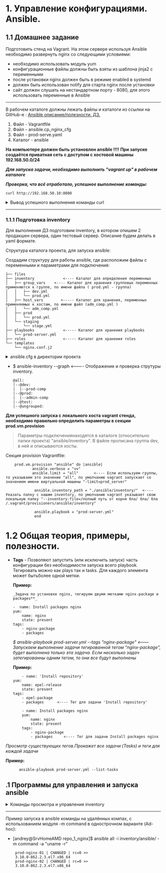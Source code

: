 
#         1. Управление конфигурациями. Ansible.
##      1.1 Домашнее задание
Подготовить стенд на Vagrant. На этом сервере используя Ansible необходимо развернуть nginx со следующими
условиями:
 - необходимо использовать модуль yum
 - конфигурационные файлы должны быть взяты из шаблона jinja2 с переменными
 - после установки nginx должен быть в режиме enabled в systemd
 - должен быть использован notify для старта nginx после установки
 - сайт должен слушать на нестандартном порту - 8080, для этого использовать переменные в Ansible

___

В рабочем каталоге должны лежать файлы и каталоги из ссылки на GitHub-е :
[Ansible описание/полезности, ДЗ. ](https://github.com/ashum1976/homework_lesson15_ANSIBLE)

1. Файл - Vagrantfile
2. Файл - ansible.cp_nginx_cfg
3. Файл - prod-serve.yaml
4. Каталог - ansible

**На компьютере должен быть установлен ansible !!!!**
**При запуске создаётся приватная сеть с доступом с хостовой машины 192.168.50.0/24**

**_Для запуска задачи, необходимо выполнить "vagrant up" в рабочем каталоге_**

**_Проверка, что всё отработало, успешное выполнение команды:_**

    curl http://192.168.50.10:8080

<details>

<summary>Вывод успешного выполнения команды curl</summary>  


                        <!DOCTYPE HTML PUBLIC "-//W3C//DTD HTML 4.01 Transitional//EN">
            <html>
            <head>
            <title>Welcome to CentOS</title>
            <style rel="stylesheet" type="text/css">

                    html {
                    background-image:url(img/html-background.png);
                    background-color: white;
                    font-family: "DejaVu Sans", "Liberation Sans", sans-serif;
                    font-size: 0.85em;
                    line-height: 1.25em;
                    margin: 0 4% 0 4%;
                    }

                    body {
                    border: 10px solid #fff;
                    margin:0;
                    padding:0;
                    background: #fff;
                    }

                    /* Links */

                    a:link { border-bottom: 1px dotted #ccc; text-decoration: none; color: #204d92; }
                    a:hover { border-bottom:1px dotted #ccc; text-decoration: underline; color: green; }
                    a:active {  border-bottom:1px dotted #ccc; text-decoration: underline; color: #204d92; }
                    a:visited { border-bottom:1px dotted #ccc; text-decoration: none; color: #204d92; }
                    a:visited:hover { border-bottom:1px dotted #ccc; text-decoration: underline; color: green; }

                    .logo a:link,
                    .logo a:hover,
                    .logo a:visited { border-bottom: none; }

                    .mainlinks a:link { border-bottom: 1px dotted #ddd; text-decoration: none; color: #eee; }
                    .mainlinks a:hover { border-bottom:1px dotted #ddd; text-decoration: underline; color: white; }
                    .mainlinks a:active { border-bottom:1px dotted #ddd; text-decoration: underline; color: white; }
                    .mainlinks a:visited { border-bottom:1px dotted #ddd; text-decoration: none; color: white; }
                    .mainlinks a:visited:hover { border-bottom:1px dotted #ddd; text-decoration: underline; color: white; }

                    /* User interface styles */

                    #header {
                    margin:0;
                    padding: 0.5em;
                    background: #204D8C url(img/header-background.png);
                    text-align: left;
                    }

                    .logo {
                    padding: 0;
                    /* For text only logo */
                    font-size: 1.4em;
                    line-height: 1em;
                    font-weight: bold;
                    }

                    .logo img {
                    vertical-align: middle;
                    padding-right: 1em;
                    }

                    .logo a {
                    color: #fff;
                    text-decoration: none;
                    }

                    p {
                    line-height:1.5em;
                    }

                    h1 {
                            margin-bottom: 0;
                            line-height: 1.9em; }
                    h2 {
                            margin-top: 0;
                            line-height: 1.7em; }

                    #content {
                    clear:both;
                    padding-left: 30px;
                    padding-right: 30px;
                    padding-bottom: 30px;
                    border-bottom: 5px solid #eee;
                    }

                .mainlinks {
                    float: right;
                    margin-top: 0.5em;
                    text-align: right;
                }

                ul.mainlinks > li {
                border-right: 1px dotted #ddd;
                padding-right: 10px;
                padding-left: 10px;
                display: inline;
                list-style: none;
                }

                ul.mainlinks > li.last,
                ul.mainlinks > li.first {
                border-right: none;
                }

            </style>

            </head>

            <body>

            <div id="header">

                <ul class="mainlinks">
                    <li> <a href="http://www.centos.org/">Home</a> </li>
                    <li> <a href="http://wiki.centos.org/">Wiki</a> </li>
                    <li> <a href="http://wiki.centos.org/GettingHelp/ListInfo">Mailing Lists</a></li>
                    <li> <a href="http://www.centos.org/download/mirrors/">Mirror List</a></li>
                    <li> <a href="http://wiki.centos.org/irc">IRC</a></li>
                    <li> <a href="https://www.centos.org/forums/">Forums</a></li>
                    <li> <a href="http://bugs.centos.org/">Bugs</a> </li>
                    <li class="last"> <a href="http://wiki.centos.org/Donate">Donate</a></li>
                </ul>

                    <div class="logo">
                            <a href="http://www.centos.org/"><img src="img/centos-logo.png" border="0"></a>
                    </div>

            </div>

            <div id="content">

                    <h1>Welcome to CentOS</h1>

                    <h2>The Community ENTerprise Operating System</h2>

                    <p><a href="http://www.centos.org/">CentOS</a> is an Enterprise-class Linux Distribution derived from sources freely provided
            to the public by Red Hat, Inc. for Red Hat Enterprise Linux.  CentOS conforms fully with the upstream vendors
            redistribution policy and aims to be functionally compatible. (CentOS mainly changes packages to remove upstream vendor
            branding and artwork.)</p>

                    <p>CentOS is developed by a small but growing team of core
            developers.&nbsp; In turn the core developers are supported by an active user community
            including system administrators, network administrators, enterprise users, managers, core Linux contributors and Linux enthusiasts from around the world.</p>

                    <p>CentOS has numerous advantages including: an active and growing user community, quickly rebuilt, tested, and QA'ed errata packages, an extensive <a href="http://www.centos.org/download/mirrors/">mirror network</a>, developers who are contactable and responsive, Special Interest Groups (<a href="http://wiki.centos.org/SpecialInterestGroup/">SIGs</a>) to add functionality to the core CentOS distribution, and multiple community support avenues including a <a href="http://wiki.centos.org/">wiki</a>, <a
            href="http://wiki.centos.org/irc">IRC Chat</a>, <a href="http://wiki.centos.org/GettingHelp/ListInfo">Email Lists</a>, <a href="https://www.centos.org/forums/">Forums</a>, <a href="http://bugs.centos.org/">Bugs Database</a>, and an <a
            href="http://wiki.centos.org/FAQ/">FAQ</a>.</p>

                    </div>

            </div>


            </body>
            </html>

</details>

___


###      1.1.1 Подготовка inventory

Для выполнения ДЗ подготовим inventory, в котором опишем 2 продакшен сервера, один тестовый сервер. Описание будем делать в yaml формате.

Структура каталога  проекта, для запуска ansible:

Создадим структуру  для работы ansible, где расположим файлы с переменными и параметрами для подключения:


    ├── files
    ├── inventory             <---- Каталог для определения переменных
    │   ├── group_vars    <---- Каталог для хранения групповых переменных применяются к группе, по имени файла ( prod.yml - группа)
    │   │   ├── dev.yml
    │   │   └── prod.yml
    │   ├── host_vars        <----- Каталог для хранения, переменных применяемых к хостам, по имени файл (adm_comp.yml )
    │   │   └── adm_comp.yml
    │   ├── prod
    │   │   └── prod.yml
    │   └── staging
    │       └── stage.yml
    ├── playbooks             <----- Каталог для хранения playbooks
    │   └── prod-server.yml
    ├── roles                 <----- Каталог для хранения roles
    └── templates
        └── nginx.conf.j2

<details>
             <summary>ansible.cfg в директории проекта</summary>

Файл расположим в корневой папке, где находится и Vagrantfile

    [defaults]
    inventory = ansible/inventory
    transport = smart
    roles_path = ../roles
    remote_user = vagrant
    host_key_checking = False
    retry_files_enabled = True
    log_path = /var/log/ansible.log
    display_args_to_stdout = True

    [diff]
    # Always print diff when running ( same as always running with -D/--diff )
    always = yes
    # Set how many context lines to show in diff
    context = 3

</details>

- $ ansible-inventory --graph     <---- Отображение и проверка струтуры inventory.

      @all:
      |--@dev:
      |  |--prod-comp
      |--@prod:
      |  |--admin-comp
      |--@test:
      |--@ungrouped:



**Для успешного запуска с локального хоста vagrant  стенда, необходимо правильно определить параметры в секции  prod.vm.provision**

> Параметры подключениянаходятся в каталоге (относительно папки проекта) "ansible/inventory". В файле прописана группа dev, в ней и описываются хосты.
>

Секция provision Vagrantfile:

        prod.vm.provision "ansible" do |ansible|
                ansible.verbose = "vv"
                ansible.limit = "all"       <---- Если используем группы, то указываем это значение "all", по умолчанию vagrant запускает со значением имени виртуальной машины "-limit=prod_server"
                 
                 ansible.inventory_path = "./ansible/inventory/"  <---- Указать папку с нашим inventory, по умолчанию vagrant указывает свою локальную папку "--inventory-file=/полный путь от корня бла/ бла/ бла /.vagrant/provisioners/ansible/inventory"
                 
                 ansible.playbook = "prod-server.yml"
                 end



##         

#       1.2 Общая теория, примеры, полезности.

-   **Tags**  - Позволяют запустить (или исключить запуск) часть конфигурации без необходимости запуска всего playbook.   Тегировать можно как plays так и tasks. Для каждого элемента может бытьболее одной метки.

    **Пример:**

        _Задача по установке nginx, тегируем двумя метками nginx-package и packages**_

        -  name: Install packages nginx
        yum:
            name: nginx
            state: present
        tags:
            - nginx-package
            - packages

    _$ ansible-playbook prod-server.yml --tags "nginx-package" <--- Запускаем выполнение задачи тегированной тегом "nginx-package", будет выполнена только эта задача. Если несколько задач затегированны одним тегом, то они все будут выполнены_

    **Пример:**

            - name: 'Install repository'
        yum:
            name: epel-release
            state: present
        tags:
            - epel-package   
            - packages      <---- Тег для задачи 'Install repository'

            - name: Install packages nginx
            yum:
                name: nginx
                state: present
            tags:
                - nginx-package
                - packages     <---- Тег для задачи Install packages nginx

   _Просмотр существующих тегов.Прокажет все задачи (Tasks) и теги для каждой задачи_

   **Пример:**

          ansible-playbook prod-server.yml --list-tasks


##    .1 Программы для управления и запуска ansible

<details>
             <summary>Команды просмотра и управления inventory</summary>


<details>
             <summary> Inventory "--graph"</summary>  

1.   $ ansible-inventory --graph     <---- Отображение и проверка струтуры inventory для всех параметров в графическом виде .

            @all:
            |--@dev:
            |  |--prod-comp
            |--@prod:
            |  |--admin-comp
            |--@test:
            |--@ungrouped:

</details>

___

<details>
             <summary> Inventory "--list"</summary>

2.  $ ansible-inventory --list        <---- Отображение и проверка inventory в виде структуры.

</details>

___

<details>
             <summary> Inventory "--graph --vars"</summary>

3.  $ ansible-inventory prod --graph --vars         <---- Отображение и проверка переменных группы prod  в inventory

      @prod:
        |--adm_comp
        |  |--{ansible_host = 127.0.0.1}
        |  |--{ansible_port = 2200}
        |  |--{ansible_private_key_file = .vagrant/machines/adm_comp/virtualbox/private_key}
        |  |--{ansible_user = vagrant}
        |  |--{test_var = test_var_group}
        |--{test_var = test_var_group}

</details>
</details>

___


 Пример запуска в ansible команды на удалённых компах, с использованием модуля -m command  в однострочном варианте (Ad-hoc):

*  [andrey@SrvHomeAMD repo_1_nginx]$ ansible all -i inventory/ansible/ -m command -a "uname -r"

        prod-nginx-01 | CHANGED | rc=0 >>
        3.10.0-862.2.3.el7.x86_64
        prod-nginx-02 | CHANGED | rc=0 >>
        3.10.0-862.2.3.el7.x86_64
